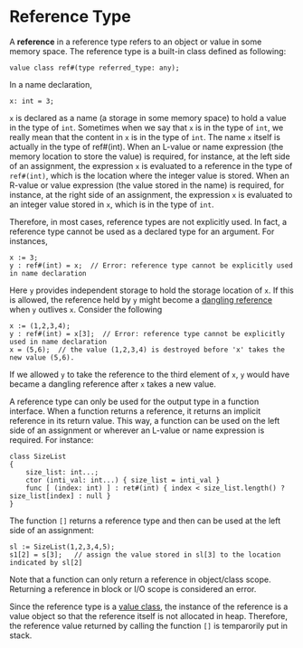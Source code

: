 # Reference Type

A **reference** in a reference type refers to an object or value in some memory space. The reference type is a built-in class defined as following:
```altro
value class ref#(type referred_type: any);
```
In a name declaration,
```altro
x: int = 3;
```
`x` is declared as a name (a storage in some memory space) to hold a value in the type of `int`. Sometimes when we say that `x` is in the type of `int`, we really mean that the content in `x` is in the type of `int`. The name `x` itself is actually in the type of ref#(int). When an L-value or name expression (the memory location to store the value) is required, for instance, at the left side of an assignment, the expression `x` is evaluated to a reference in the type of `ref#(int)`, which is the location where the integer value is stored.  When an R-value or value expression (the value stored in the name) is required, for instance, at the right side of an assignment, the expression `x` is evaluated to an integer value stored in `x`, which is in the type of `int`.

Therefore, in most cases, reference types are not explicitly used. In fact, a reference type cannot be used as a declared type for an argument. For instances,
```altro
x := 3;
y : ref#(int) = x;  // Error: reference type cannot be explicitly used in name declaration
```
Here `y` provides independent storage to hold the storage location of `x`. If this is allowed, the reference held by `y` might become a [dangling reference](https://en.wikipedia.org/wiki/Dangling_pointer) when `y` outlives `x`. Consider the following
```altro
x := (1,2,3,4);
y : ref#(int) = x[3];  // Error: reference type cannot be explicitly used in name declaration
x = (5,6);  // the value (1,2,3,4) is destroyed before 'x' takes the new value (5,6).
```
If we allowed `y` to take the reference to the third element of `x`, `y` would have became a dangling reference after `x` takes a new value.

A reference type can only be used for the output type in a function interface. When a function returns a reference, it returns an implicit reference in its return value. This way, a function can be used on the left side of an assignment or wherever an L-value or name expression is required. For instance:
```altro
class SizeList
{
    size_list: int...;
    ctor (inti_val: int...) { size_list = inti_val }
    func [ (index: int) ] : ret#(int) { index < size_list.length() ? size_list[index] : null }
}
```
The function `[]` returns a reference type and then can be used at the left side of an assignment:
```altro
sl := SizeList(1,2,3,4,5);
s1[2] = s[3];   // assign the value stored in sl[3] to the location indicated by sl[2]
```
Note that a function can only return a reference in object/class scope. Returning a reference in block or I/O scope is considered an error.

Since the reference type is a [value class](ValueClass.md), the instance of the reference is a value object so that the reference itself is not allocated in heap. Therefore, the reference value returned by calling the function `[]` is temparorily put in stack.

